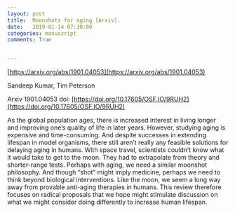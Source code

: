 ```yaml
---
layout: post
title:  Moonshots for aging [Arxiv].
date:   2019-01-14 07:30:00
categories: manuscript
comments: True


---
```


[https://arxiv.org/abs/1901.04053](https://arxiv.org/abs/1901.04053)

Sandeep Kumar, Tim Peterson

Arxiv 1901.04053 doi: [https://doi.org/10.17605/OSF.IO/9RUH2](https://doi.org/10.17605/OSF.IO/9RUH2)


As the global population ages, there is increased interest in living longer and improving one’s quality of life in later years. However, studying aging is expensive and time-consuming. And despite successes in extending lifespan in model organisms, there still aren’t really any feasible solutions for delaying aging in humans. With space travel, scientists couldn’t know what it would take to get to the moon. They had to extrapolate from theory and shorter-range tests. Perhaps with aging, we need a similar moonshot philosophy. And though “shot” might imply medicine, perhaps we need to think beyond biological interventions. Like the moon, we seem a long way away from provable anti-aging therapies in humans. This review therefore focuses on radical proposals that we hope might stimulate discussion on what we might consider doing differently to increase human lifespan.




